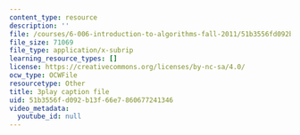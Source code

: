```yaml
---
content_type: resource
description: ''
file: /courses/6-006-introduction-to-algorithms-fall-2011/51b3556fd092b13f66e7860677241346_HtSuA80QTyo.srt
file_size: 71069
file_type: application/x-subrip
learning_resource_types: []
license: https://creativecommons.org/licenses/by-nc-sa/4.0/
ocw_type: OCWFile
resourcetype: Other
title: 3play caption file
uid: 51b3556f-d092-b13f-66e7-860677241346
video_metadata:
  youtube_id: null
---
```


